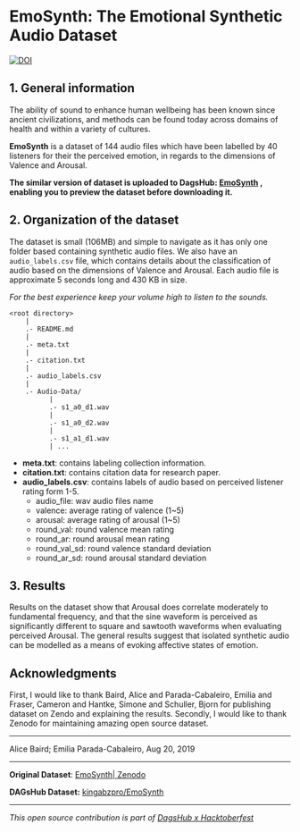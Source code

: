 # EmoSynth: The Emotional Synthetic Audio Dataset

[![DOI](https://zenodo.org/badge/DOI/10.5281/zenodo.3727593.svg)](https://doi.org/10.5281/zenodo.3727593)

## 1. General information

The ability of sound to enhance human wellbeing has been known since ancient civilizations, and methods can be found today across domains of health and within a variety of cultures. 

**EmoSynth** is a dataset of 144 audio files which have been labelled by 40 listeners for their the perceived emotion, in regards to the dimensions of Valence and Arousal. 

**The similar version of dataset is uploaded to DagsHub: [EmoSynth](https://dagshub.com/kingabzpro/EmoSynth) , enabling you to preview the dataset before downloading it.**

## 2. Organization of the dataset

The dataset is small (106MB) and simple to navigate as it has only one folder based containing synthetic audio files. We also have an `audio_labels.csv` file, which contains details about the classification of audio based on the dimensions of Valence and Arousal. Each audio file is approximate 5 seconds long and 430 KB in size. 

*For the best experience keep your volume high to listen to the sounds.*

```
<root directory>
    |
    .- README.md
    |
    .- meta.txt
    |
    .- citation.txt
    |
    .- audio_labels.csv
    |
    .- Audio-Data/
          |
          .- s1_a0_d1.wav
          |
          .- s1_a0_d2.wav
          |
          .- s1_a1_d1.wav
          | ...
```

- **meta.txt**: contains labeling collection information.
- **citation.txt**: contains citation data for research paper.
- **audio_labels.csv**: contains labels of audio based on perceived listener rating form 1-5. 
  - audio_file: wav audio files name
  - valence: average rating of valence (1~5)
  - arousal: average rating of arousal (1~5)
  - round_val: round valence mean rating
  - round_ar: round arousal mean rating
  - round_val_sd: round valence standard deviation 
  - round_ar_sd: round arousal standard deviation 

## 3. Results

Results on the dataset show that Arousal does correlate moderately to fundamental frequency, and that the sine waveform is perceived as significantly different to square and sawtooth waveforms when evaluating perceived Arousal. The general results suggest that isolated synthetic audio can be modelled as a means of evoking affective states of emotion.

## Acknowledgments

First, I would like to thank Baird, Alice and Parada-Cabaleiro, Emilia and Fraser, Cameron and Hantke, Simone and Schuller, Bjorn for publishing dataset on Zendo and explaining the results. Secondly, I would like to thank Zenodo for maintaining amazing open source dataset.

------

Alice Baird; Emilia Parada-Cabaleiro, Aug 20, 2019

---

**Original Dataset**: [EmoSynth| Zenodo](https://zenodo.org/record/3727593#.YWAzaWJBzIV)

**DAGsHub Dataset:** [kingabzpro/EmoSynth](https://dagshub.com/kingabzpro/EmoSynth)

---

*This open source contribution is part of [DagsHub x Hacktoberfest](https://dagshub.com/blog/hacktoberfest-x-dagshub-2/)*

